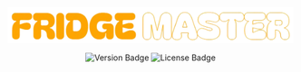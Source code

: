 <!-- Logo and website link -->
<p align="center">
  <a href="https://www.thefridgemaster.com/">
    <img src="src/assets/logo_readme.png" alt="Fridge Master Logo">
  </a>
</p>

<p align="center">
  <!-- Badge -->
  <img src="https://img.shields.io/badge/Version-1.0.0-blue" alt="Version Badge">
  <img src="https://img.shields.io/badge/License-All%20Rights%20Reserved-red" alt="License Badge">
</p>

